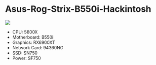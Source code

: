 # Asus-Rog-Strix-B550i-Hackintosh

![](https://img.trackcloud.top/uPic/%E6%88%AA%E5%B1%8F2022-10-09%2010.21.28.png)

* CPU: 5800X
* Motherboard: B550i
* Graphics: RX6900XT
* Network Card: 94360NG
* SSD: SN750
* Power: SF750
